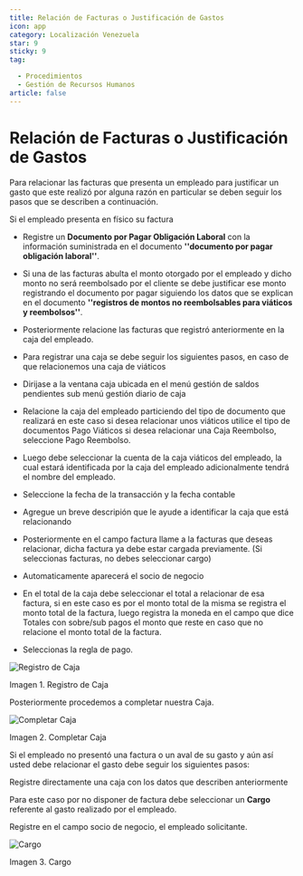 ```yaml
---
title: Relación de Facturas o Justificación de Gastos
icon: app
category: Localización Venezuela
star: 9
sticky: 9
tag:

  - Procedimientos
  - Gestión de Recursos Humanos
article: false
---
```


**Relación de Facturas o Justificación de Gastos**
==================================================

Para relacionar las facturas que presenta un empleado para justificar un gasto que este realizó por alguna razón en particular se deben seguir los pasos que se describen a continuación.

Si el empleado presenta en físico su factura

- Registre un **Documento por Pagar Obligación Laboral** con la información suministrada en el documento **''documento por pagar obligación laboral''**.

- Si una de las facturas abulta el monto otorgado por el empleado y dicho monto no será reembolsado por el cliente se debe justificar ese monto registrando el documento por pagar siguiendo los datos que se explican en el documento **''registros de montos no reembolsables para viáticos y reembolsos''**.

- Posteriormente relacione las facturas que registró anteriormente en la caja del empleado.

- Para registrar una caja se debe seguir los siguientes pasos, en caso de que relacionemos una caja de viáticos

- Dirijase a la ventana caja ubicada en el menú gestión de saldos pendientes sub menú gestión diario de caja

- Relacione la caja del empleado particiendo del tipo de documento que realizará en este caso si desea relacionar unos viáticos utilice el tipo de documentos Pago Viáticos si desea relacionar una Caja Reembolso, seleccione Pago Reembolso.

- Luego debe seleccionar la cuenta de la caja viáticos del empleado, la cual estará identificada por la caja del empleado adicionalmente tendrá el nombre del empleado.

- Seleccione la fecha de la transacción y la fecha contable

- Agregue un breve descripión que le ayude a identificar la caja que está relacionando

- Posteriormente en el campo factura llame a la facturas que deseas relacionar, dicha factura ya debe estar cargada previamente. (Si seleccionas facturas, no debes seleccionar cargo)

- Automaticamente aparecerá el socio de negocio

- En el total de la caja debe seleccionar el total a relacionar de esa factura, si en este caso es por el monto total de la misma se registra el monto total de la factura, luego registra la moneda en el campo que dice Totales con sobre/sub pagos el monto que reste en caso que no relacione el monto total de la factura.

- Seleccionas la regla de pago.

![Registro de Caja](/assets/img/procedures/human-resources/document-payable-labor-obligation/resources/box.png)

Imagen 1. Registro de Caja

Posteriormente procedemos a completar nuestra Caja.

![Completar Caja](/assets/img/procedures/human-resources/document-payable-labor-obligation/resources/completer.png)

Imagen 2. Completar Caja

Si el empleado no presentó una factura o un aval de su gasto y aún así usted debe relacionar el gasto debe seguir los siguientes pasos:

Registre directamente una caja con los datos que describen anteriormente

Para este caso por no disponer de factura debe seleccionar un **Cargo** referente al gasto realizado por el empleado.

Registre en el campo socio de negocio, el empleado solicitante.

![Cargo](/assets/img/procedures/human-resources/document-payable-labor-obligation/resources/position.png)

Imagen 3. Cargo
